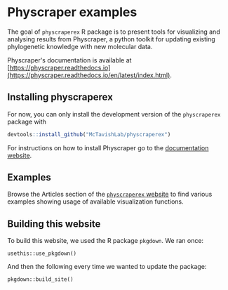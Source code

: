 
# Physcraper examples

<!-- badges: start -->
<!-- badges: end -->

The goal of `physcraperex` R package is to present tools for visualizing and analysing results from Physcraper, a python toolkit for updating existing phylogenetic knowledge with new molecular data.

Physcraper's documentation is available at [https://physcraper.readthedocs.io](https://physcraper.readthedocs.io/en/latest/index.html).

## Installing physcraperex

For now, you can only install the development version of the `physcraperex` package with 

``` r
devtools::install_github("McTavishLab/physcraperex")
```

For instructions on how to install Physcraper go to the [documentation website](https://physcraper.readthedocs.io/en/latest/install.html).

<!--You can install the released version of physcraperex from [CRAN](https://CRAN.R-project.org) with:

``` r
install.packages("physcraperex")
```
-->

## Examples


Browse the Articles section of the [`physcraperex` website](https://mctavishlab.github.io/physcraperex/) to find various examples showing usage of available visualization functions.

<!--
This is a basic example which shows you how to solve a common problem:

``` r
library(physcraperex)
## basic example code
```
-->


## Building this website

To build this website, we used the R package `pkgdown`. 
We ran once:

```
usethis::use_pkgdown()
```

And then the following every time we wanted to update the package:

```
pkgdown::build_site()
```
